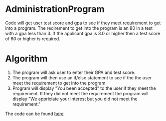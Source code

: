 # AdministrationProgram
Code will get user test score and gpa to see if they meet requirement to get into a program. The reqirement to get into the program is an 80 in a test with a gpa less than 3. If the applicant gpa is 3.0 or higher then a test score of 60 or higher is required. 

Algorithm 
=
1. The program will ask user to enter their GPA and test score.
2. The program will then use an if/else statement to see if the the user meet the requirement to get into the program. 
3. Program will display "You been accepted" to the user if they meet the requirement. If they did not meet the requirement the program will display "We appriciate your interest but you did not meet the requirement."


The code can be found [here]()
